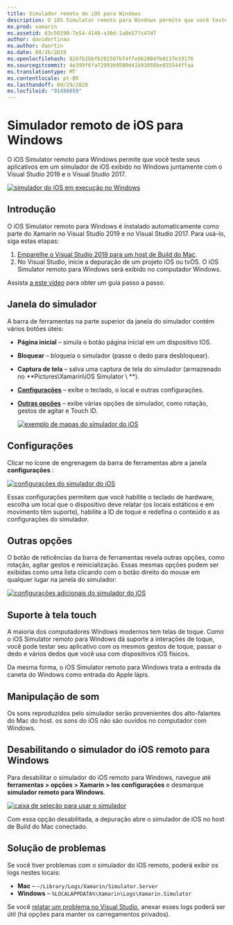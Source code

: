 ```yaml
---
title: Simulador remoto de iOS para Windows
description: O iOS Simulator remoto para Windows permite que você teste seus aplicativos em um simulador de iOS exibido no Windows juntamente com o Visual Studio 2019.
ms.prod: xamarin
ms.assetid: 63c50190-7e54-4140-a30d-1a0e577c47d7
author: davidortinau
ms.author: daortin
ms.date: 04/26/2019
ms.openlocfilehash: 826fb2bbfb202507bf4ffe062004fb0137e19176
ms.sourcegitcommit: 4e399f6fa72993b9580d41b93050be935544ffaa
ms.translationtype: MT
ms.contentlocale: pt-BR
ms.lasthandoff: 09/29/2020
ms.locfileid: "91456659"
---
```

# <a name="remoted-ios-simulator-for-windows"></a>Simulador remoto de iOS para Windows

O iOS Simulator remoto para Windows permite que você teste seus aplicativos em um simulador de iOS exibido no Windows juntamente com o Visual Studio 2019 e o Visual Studio 2017.

[![simulador do iOS em execução no Windows](images/hero-sml.png "simulador do iOS em execução no Windows")](images/hero.png#lightbox)

## <a name="getting-started"></a>Introdução

O iOS Simulator remoto para Windows é instalado automaticamente como parte do Xamarin no Visual Studio 2019 e no Visual Studio 2017. Para usá-lo, siga estas etapas:

1. [Emparelhe o Visual Studio 2019 para um host de Build do Mac](~/ios/get-started/installation/windows/connecting-to-mac/index.md).
2. No Visual Studio, inicie a depuração de um projeto iOS ou tvOS. O iOS Simulator remoto para Windows será exibido no computador Windows.

Assista [a este vídeo](deploy.md) para obter um guia passo a passo.

## <a name="simulator-window"></a>Janela do simulador

A barra de ferramentas na parte superior da janela do simulador contém vários botões úteis:

- **Página inicial** – simula o botão página inicial em um dispositivo IOS.
- **Bloquear** – bloqueia o simulador (passe o dedo para desbloquear).
- **Captura de tela** – salva uma captura de tela do simulador (armazenado no **Pictures\Xamarin\iOS Simulator \\ **).
- [**Configurações**](#settings) – exibe o teclado, o local e outras configurações.
- [**Outras opções**](#other-options) – exibe várias opções de simulador, como rotação, gestos de agitar e Touch ID.

    [![exemplo de mapas do simulador do iOS](images/maps-app-sml.png "exemplo de mapas do simulador do iOS")](images/maps-app.png#lightbox)

## <a name="settings"></a>Configurações

Clicar no ícone de engrenagem da barra de ferramentas abre a janela **configurações** :

[![configurações do simulador do iOS](images/settings-sml.png "configurações do simulador do iOS")](images/settings.png#lightbox)

Essas configurações permitem que você habilite o teclado de hardware, escolha um local que o dispositivo deve relatar (os locais estáticos e em movimento têm suporte), habilite a ID de toque e redefina o conteúdo e as configurações do simulador.

## <a name="other-options"></a>Outras opções

O botão de reticências da barra de ferramentas revela outras opções, como rotação, agitar gestos e reinicialização. Essas mesmas opções podem ser exibidas como uma lista clicando com o botão direito do mouse em qualquer lugar na janela do simulador:

[![configurações adicionais do simulador do iOS](images/more-sml.png "configurações adicionais do simulador do iOS")](images/more.png#lightbox)

## <a name="touchscreen-support"></a>Suporte à tela touch

A maioria dos computadores Windows modernos tem telas de toque. Como o iOS Simulator remoto para Windows dá suporte a interações de toque, você pode testar seu aplicativo com os mesmos gestos de toque, passar o dedo e vários dedos que você usa com dispositivos iOS físicos.

Da mesma forma, o iOS Simulator remoto para Windows trata a entrada da caneta do Windows como entrada do Apple lápis.

## <a name="sound-handling"></a>Manipulação de som

Os sons reproduzidos pelo simulador serão provenientes dos alto-falantes do Mac do host.
os sons do iOS não são ouvidos no computador com Windows.

## <a name="disabling-the-remoted-ios-simulator-for-windows"></a>Desabilitando o simulador do iOS remoto para Windows

Para desabilitar o simulador do iOS remoto para Windows, navegue até **ferramentas > opções > Xamarin > Ios configurações** e desmarque **simulador remoto para Windows**.

[![caixa de seleção para usar o simulador](images/options-sml.png "caixa de seleção para usar o simulador")](images/options.png#lightbox)

Com essa opção desabilitada, a depuração abre o simulador de iOS no host de Build do Mac conectado.

## <a name="troubleshooting"></a>Solução de problemas

Se você tiver problemas com o simulador do iOS remoto, poderá exibir os logs nestes locais:

- **Mac** – `~/Library/Logs/Xamarin/Simulator.Server`
- **Windows** – `%LOCALAPPDATA%\Xamarin\Logs\Xamarin.Simulator`

Se você [relatar um problema no Visual Studio](/visualstudio/ide/how-to-report-a-problem-with-visual-studio), anexar esses logs poderá ser útil (há opções para manter os carregamentos privados).